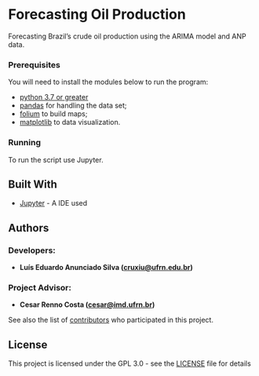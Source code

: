 # Forecasting Oil Production
Forecasting Brazil’s crude oil production using the ARIMA model and ANP data.

### Prerequisites

You will need to install the modules below to run the program: 
* [python 3.7 or greater](https://www.python.org/downloads/release/python-370/)
* [pandas](https://pandas.pydata.org/) for handling the data set;
* [folium](http://python-visualization.github.io/folium/) to build maps;
* [matplotlib](https://matplotlib.org/) to data visualization.

### Running

To run the script use Jupyter.

## Built With

* [Jupyter](http://jupyter.org/) - A IDE used

## Authors
### Developers: 
* **Luís Eduardo Anunciado Silva ([cruxiu@ufrn.edu.br](mailto:cruxiu@ufrn.edu.br))** 
### Project Advisor: 
* **Cesar Renno Costa ([cesar@imd.ufrn.br](mailto:cesar@imd.ufrn.br))**

See also the list of [contributors](https://github.com/cruxiu/IMD0261-ForecastingOilProduction/contributors) who participated in this project.

## License

This project is licensed under the GPL 3.0 - see the [LICENSE](LICENSE) file for details

